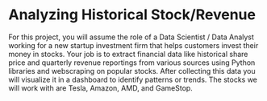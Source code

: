 # Analyzing Historical Stock/Revenue
 For this project, you will assume the role of a Data Scientist / Data Analyst working for a new startup investment firm that helps customers invest their money in stocks. Your job is to extract financial data like historical share price and quarterly revenue reportings from various sources using Python libraries and webscraping on popular stocks. After collecting this data you will visualize it in a dashboard to identify patterns or trends. The stocks we will work with are Tesla, Amazon, AMD, and GameStop.
